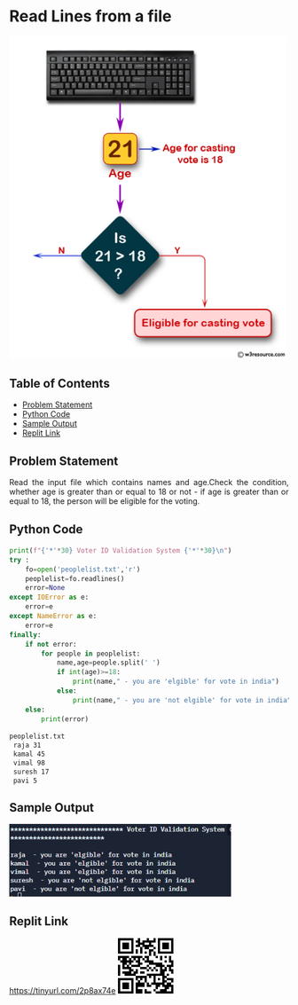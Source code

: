 # Read Lines from a file

<img src="./img/vote_img.png" style="width:500px;" class="center"/>

## Table of Contents

- [Problem Statement](#problem-statement)
- [Python Code](#python-code)
- [Sample Output](#Sample-Output)
- [Replit Link](#replit-link)



## Problem Statement

<div align="justify"> <p>  Read the input file which contains names and age.Check the condition, whether age is greater than or equal to 18 or not - if age is greater than or equal to 18, the person will be eligible for the voting.  </div></p>




## Python Code

```python
print(f"{'*'*30} Voter ID Validation System {'*'*30}\n")
try :
    fo=open('peoplelist.txt','r')
    peoplelist=fo.readlines()
    error=None
except IOError as e:
    error=e
except NameError as e:
    error=e
finally:
    if not error:
        for people in peoplelist:
            name,age=people.split(' ')
            if int(age)>=18:
                print(name," - you are 'elgible' for vote in india")
            else:
                print(name," - you are 'not elgible' for vote in india")
    else:
        print(error)

```
```text
peoplelist.txt
 raja 31
 kamal 45
 vimal 98
 suresh 17
 pavi 5
 ```

## Sample Output
<img src="./img/vote.PNG" style="width:400px;" class="center"/>

## Replit Link
https://tinyurl.com/2p8ax74e
<img src="./img/vote_replit.png" style="width:100px;"/>

